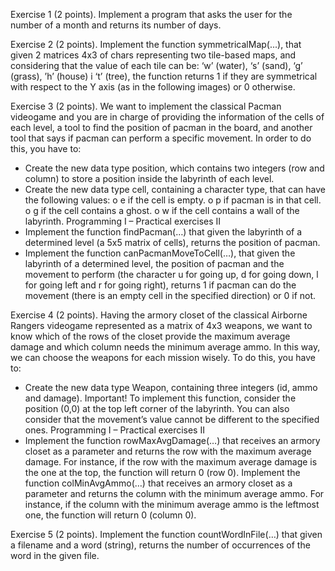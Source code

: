Exercise 1 (2 points). Implement a program that asks the user for the number of a month and returns its
number of days.


Exercise 2 (2 points). Implement the function symmetricalMap(...), that given 2 matrices 4x3 of chars
representing two tile-based maps, and considering that the value of each tile can be: ‘w’ (water), ‘s’ (sand), ‘g’
(grass), ’h’ (house) i ‘t’ (tree), the function returns 1 if they are symmetrical with respect to the Y axis (as in the
following images) or 0 otherwise. 


Exercise 3 (2 points). We want to implement the classical Pacman videogame and you are in charge of
providing the information of the cells of each level, a tool to find the position of pacman in the board, and
another tool that says if pacman can perform a specific movement.
In order to do this, you have to:
- Create the new data type position, which contains two integers (row and column) to store a position
inside the labyrinth of each level.
- Create the new data type cell, containing a character type, that can have the following values:
o e if the cell is empty.
o p if pacman is in that cell.
o g if the cell contains a ghost.
o w if the cell contains a wall of the labyrinth. 
Programming I – Practical exercises II
- Implement the function findPacman(…) that given the labyrinth of a determined level (a 5x5 matrix
of cells), returns the position of pacman.
- Implement the function canPacmanMoveToCell(…), that given the labyrinth of a determined level,
the position of pacman and the movement to perform (the character u for going up, d for going down,
l for going left and r for going right), returns 1 if pacman can do the movement (there is an empty cell
in the specified direction) or 0 if not. 


Exercise 4 (2 points). Having the armory closet of the classical Airborne Rangers videogame represented as a
matrix of 4x3 weapons, we want to know which of the rows of the closet provide the maximum average
damage and which column needs the minimum average ammo. In this way, we can choose the weapons for
each mission wisely.
To do this, you have to:
- Create the new data type Weapon, containing three integers (id, ammo and damage).
Important!
To implement this function, consider the position (0,0) at the top left corner of the labyrinth.
You can also consider that the movement’s value cannot be different to the specified ones. 
Programming I – Practical exercises II
- Implement the function rowMaxAvgDamage(…) that receives an armory closet as a parameter and
returns the row with the maximum average damage. For instance, if the row with the maximum
average damage is the one at the top, the function will return 0 (row 0).
Implement the function colMinAvgAmmo(…) that receives an armory closet as a parameter and returns the
column with the minimum average ammo. For instance, if the column with the minimum average ammo is the
leftmost one, the function will return 0 (column 0).


Exercise 5 (2 points). Implement the function countWordInFile(…) that given a filename and a word (string),
returns the number of occurrences of the word in the given file.
